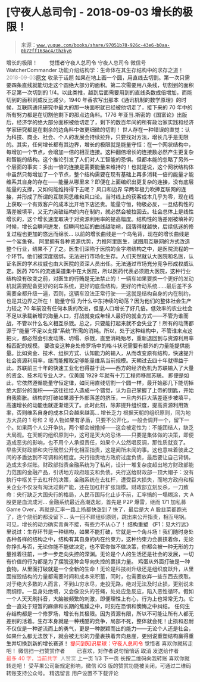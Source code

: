 # [守夜人总司令] - 2018-09-03 增长的极限！

> 来源：[`www.yuque.com/books/share/97051b78-926c-43e6-b0aa-0b72ff163ac4/thzky6`](https://www.yuque.com/books/share/97051b78-926c-43e6-b0aa-0b72ff163ac4/thzky6)

<ne-p id="520f42f3293818f927861ebbd5b15da4_p_0" data-lake-id="520f42f3293818f927861ebbd5b15da4_p_0"><ne-text id="ub4381783" style="color: rgb(51, 51, 51);">增长的极限！</ne-text></ne-p> <ne-p id="9942cf44ace27f473ea2e5377689ea3c" data-lake-id="9942cf44ace27f473ea2e5377689ea3c"><ne-text id="u25f66b20" ne-fontsize="12" style="color: rgb(255, 255, 255);">原创</ne-text><ne-text id="u01a5b837" ne-fontsize="14">觉悟者</ne-text><ne-text id="u3efd33a3" ne-fontsize="14">守夜人总司令</ne-text></ne-p> <ne-p id="bd4173c17313caa953fae394e23adf1f" data-lake-id="bd4173c17313caa953fae394e23adf1f"><ne-text id="uc44677ad" ne-fontsize="14" ne-bold="true" style="color: rgb(51, 51, 51);">守夜人总司令</ne-text></ne-p> <ne-p id="6dcdf68cb51c4c5a428418ebc123da7d" data-lake-id="6dcdf68cb51c4c5a428418ebc123da7d"><ne-text id="u1c179a0b" ne-fontsize="14" style="color: rgb(51, 51, 51);">微信号</ne-text><ne-text id="u9dcb4bdd" ne-fontsize="14" style="color: rgb(51, 51, 51);">WatcherCommander</ne-text></ne-p> <ne-p id="91382d74a6b585626bc30c8a92497c84" data-lake-id="91382d74a6b585626bc30c8a92497c84"><ne-text id="u8b3ac635" ne-fontsize="14" style="color: rgb(51, 51, 51);">功能介绍</ne-text><ne-text id="u0aadff2c" ne-fontsize="14" style="color: rgb(51, 51, 51);">结构学：生命体在其生存结构中的求存之道！</ne-text></ne-p> <ne-p id="a2c808b8fc0b64660d6e40805f27347c" data-lake-id="a2c808b8fc0b64660d6e40805f27347c"><ne-text id="u0e70c002" style="color: rgb(140, 140, 140);">2018-09-03</ne-text>[<ne-text id="u33c406a0" ne-fontsize="14">原文</ne-text>](https://mp.weixin.qq.com/s?__biz=MzAxNDk1NjI2Mw==&mid=2247483881&idx=1&sn=1816ed3559ea622b8a8a51ce8cb106cf&chksm=9b8a2261acfdab774ef50ade9ed2164b6dc134661c3bad610a8cc95f48e497d7dcb10de60bba&scene=27#wechat_redirect&cpage=497)</ne-p> <ne-p id="4acf0ec4b585944eb3bf6cf077fe13b3" data-lake-id="4acf0ec4b585944eb3bf6cf077fe13b3"><ne-text id="uf0e70cb5" style="color: rgb(51, 51, 51);">收录于话题</ne-text></ne-p> <ne-p id="d1fddbfe68b9d1c732c6b8b0f89d50ee" data-lake-id="d1fddbfe68b9d1c732c6b8b0f89d50ee"><ne-text id="ua24b2615" ne-bold="true" style="color: rgb(26, 26, 26);">如果在地上画一个圆，用直线去切割。第一次只需要四条直线就能切走这个圆绝大部分的面积。第二次需要用八条线，切割到的面积不足第一次切到的 1/4。以此类推，越到后面需要用到的直线条数成倍增加，而能切到的面积则成反比减少。</ne-text><ne-text id="u45d46fa3" style="color: rgb(26, 26, 26);">1940 年香农写出那本《通讯机制的数学原理》的时候，互联网通讯研究中最大的那一块面积就已经被他切走了，接下来的 70 年中的所有努力都是在切割他剩下的那点边角料。1776 年亚当.斯密的《国富论》出版后，经济学的绝大部分面积被他切走了，剩下的数百年间的所有政治家实践和经济学家研究都是在剩余的边角料中做更细微的切割！</ne-text> <ne-text id="uc598805e" style="color: rgb(26, 26, 26);">世人存在一种错误的直觉：认为科技、商业、社会、个人的发展会持续拉升，只要找对方法，增长几乎是无限的。其实，任何增长都有其边界，增长的极限就是能量守恒：在一个网状结构中，每增加一个节点，会增加一倍的相互连接。这种翻倍增长的连接数必然产生更复杂和智能的结构。这个推论引发了人们对人工智能的恐惧。但都本能的忽略了另外一个层面的事实：多出一倍的连接是需要能量来维持的！也就是说，这个网状结构体中虽然只每增加了一个节点，整个结构需要在现有基础上再多消耗一倍的能量才能维系其自身的存在——能量从哪里来？即便在上面编织出更复杂的连接，没有底层能量的支撑，又如何能维持得下去呢？</ne-text></ne-p> <ne-p id="eb5b8503f3574fdea622ca6c059151db" data-lake-id="eb5b8503f3574fdea622ca6c059151db"><ne-text id="u415a7692" ne-bold="true" style="color: rgb(26, 26, 26);">风口和边界</ne-text></ne-p> <ne-p id="071f34b7451888abb8cf369d35995fd6" data-lake-id="071f34b7451888abb8cf369d35995fd6"><ne-text id="ud6e03053" style="color: rgb(26, 26, 26);">早两年极力吹捧互联网的连接，并形成了所谓的互联网思维和风口论。当时线上的获客成本几乎为零，现在线上获取一个有效客户的成本比开地下店还贵。能量守恒，物极必反，一旦结构性的落差被填平，又无力突破结构的内在制约，就必然会被拉回去。社会总体上是线性增长的，这个增长速度取决于对资源利用率的提高幅度。结构性的落差刚被填补的时候，增长会瞬间迸发，但瞬间拉起的曲线越陡峭，回落得就越快，后续低迷的修复过程也更加的悠远而绵长... 以前的增长曲线是一个乌龟背，现在的增长曲线是一个鲨鱼脊。</ne-text></ne-p> <ne-p id="a10dd4e687942696a03bbd21025f9232" data-lake-id="a10dd4e687942696a03bbd21025f9232"><ne-text id="ue925c914" style="color: rgb(26, 26, 26);">阿里拥有各种资源优势，力推阿里医生，试图用互联网的方式改造整个行业，结果不了了之。医生们深陷于医院的金字塔结构之中，是医院流程的一个环节。他们被深度捆绑，无法进行市场化生存。人们天然就认大医院和名医，认证名医的学术权威也由大医院的资深人员出任。无法通过市场充分竞争形成权威认定。医药 70%的流通渠道集中在大医院，所以医药代表必须跑大医院，这种行业结构没有改变之前，对医生的行贿是无法禁止的！</ne-text><ne-text id="u10c7615e" style="color: rgb(51, 51, 51);">一辆车如果要换一个更好的发动机就需要配备更好的刹车系统，更好的底盘结构，更好的传动系统……最后差不多需要全都升级一遍，否则，这辆车没法正常行驶——这就是结构自身的内在制约，也是其边界之所在！</ne-text></ne-p> <ne-p id="cd5d47aaf272c9bb0ff55b66f7150d9f" data-lake-id="cd5d47aaf272c9bb0ff55b66f7150d9f"><ne-text id="u25af8c55" ne-bold="true" style="color: rgb(26, 26, 26);">能量守恒</ne-text></ne-p> <ne-p id="06e4c3efe05bbb4534f6e6e272f4e5a3" data-lake-id="06e4c3efe05bbb4534f6e6e272f4e5a3"><ne-text id="u4dba7c87" style="color: rgb(26, 26, 26);">为什么中东持续的动荡？因为他们的整体社会生产力较之 70 年前没有任何本质的改进，但是人口增长了好几倍。低效率的农业社会不足以承载新增的海量人口，打战就变成年轻人最好的就业方式——不管为谁而战，不管以什么名义相互杀戮。总之，只要能打起来就不会失业了！所有的动荡都源于“能量”不足以支撑“系统”所需的消耗。所以，处于这种结构中，不管谁来点这把火，都必然会引发动荡、坍塌、杀戮，直至消耗殆尽，重新退回到与资源利用率相匹配的规模。</ne-text></ne-p> <ne-p id="fbabc33e754274e6361ca5aff23d62d9" data-lake-id="fbabc33e754274e6361ca5aff23d62d9"><ne-text id="u8b136d8d" ne-bold="true" style="color: rgb(26, 26, 26);">要改变这种身处修罗场中的格斗状况需要有额外的力量能提供能量。</ne-text><ne-text id="u59e02ee7" style="color: rgb(26, 26, 26);">比如资金、技术、组织方式、认知能力的输入，从而改变原有结构，快速提升社会资源利用率，继而能攫取足够能量维系当前规模。天朝过去四十年就得益于此。苏联前三十年的快速工业化也得益于此——西方的经济危机为苏联输入了大量的资金、技术和专业人才。仅美国 1929 年就有十万工程师移居苏联。</ne-text></ne-p> <ne-p id="459ea32117781aae0919e0e20cb71619" data-lake-id="459ea32117781aae0919e0e20cb71619"><ne-text id="ue088d027" style="color: rgb(26, 26, 26);">即便是如此，它依然遵循能量守恒定律，如同用直线切割一个圆一样，最开始那几下能切掉绝大部分的面积——这往往给人造成一个错觉，认为自己掌握了上帝的钥匙，开始自我膨胀。结构的打破如果源于外部落差的挤压，一旦内外巨大落差逐步被填平，高速增长的动能也就逐渐熄灭了。此时此刻，除非提升组织度，提高资源利用效率，否则维系自身的成本只会越来越高…</ne-text></ne-p> <ne-p id="b3e11977621b0404854c37c2d10d2385" data-lake-id="b3e11977621b0404854c37c2d10d2385"><ne-text id="u2b3a243f" ne-bold="true" style="color: rgb(51, 51, 51);">增长乏力</ne-text></ne-p> <ne-p id="e784153da4497ddbd20f5a84f8c21ad7" data-lake-id="e784153da4497ddbd20f5a84f8c21ad7"><ne-text id="u17470736" style="color: rgb(51, 51, 51);">根据天朝的组织原则，同为地方大员的 1 号和 2 号人物如果有矛盾，只要不公开化，一般会调开一个，留下一个。如果两个人公开争执，两个都会被撸掉——这会被定性为：不能团结人，缺乏大局观。在天朝的组织原则中，这可是天大的忌讳——只要是集体做的决策，即便造成恶劣的影响，也不用个人承担责任，如果个人公然唱反调，那性质就变了。</ne-text></ne-p> <ne-p id="a09b6797ab26ebcd7e0bc6d1f0ce797e" data-lake-id="a09b6797ab26ebcd7e0bc6d1f0ce797e"><ne-text id="u9a317b6f" style="color: rgb(51, 51, 51);">早些天财政部和央行居然公开化相互指责，这是闻所未闻的事。这也意味着彼此之间的矛盾达到不可调和的程度。央行指责地方政府过度负债，最后要让自己背锅，造成太多烂账。财政部指责金融系统为了私利，设计一堆复杂度超出地方财政部能力范围的金融产品，引诱地方政府超支和负债。央行送给财政部一顶大帽子：没有执行中枢关于去杠杆的决策，金融系统在去杠杆，遭受巨大损失，而地方政府和相关企业不仅没有淘汰过剩产能，还在加杠杆扩张规模。财政部立刻反杀，一刀致命：央行缺乏大国央行的格局，人民币国际化止步不前，汇率搞的一塌糊涂，大 A 股更是血流成河…</ne-text></ne-p> <ne-p id="db14fd8d229a1fcab2feef1552add27d" data-lake-id="db14fd8d229a1fcab2feef1552add27d"><ne-text id="udd7bd8d1" style="color: rgb(51, 51, 51);">金融系统最近高潮迭起，首先是 P2P 爆雷，继而 171 加私募 Game Over，再就是汇率一路上扬都快涨到 7 快了，最后是大 A 股韭菜都跑光了，连个烧纸的都没留下… 头一回不顾组织原则，跳出来公开指责，相互甩锅。可见，增长的动力确实青黄不接，有些力不从心了！</ne-text></ne-p> <ne-p id="1c20a96e32dbd894aabc5f0db5d88626" data-lake-id="1c20a96e32dbd894aabc5f0db5d88626"><ne-text id="u86417df3" ne-bold="true" style="color: rgb(26, 26, 26);">结构重塑</ne-text></ne-p> <ne-p id="1ab67a47c04cb325feb26e272b265dc1" data-lake-id="1ab67a47c04cb325feb26e272b265dc1"><ne-text id="ufc15de5d" style="color: rgb(26, 26, 26);">《F1：见大行远》里说过：</ne-text><ne-text id="u79238554" ne-bold="true" style="color: rgb(26, 26, 26);">生存环节是一种结构，如果不能打破，它就是一个角斗场！</ne-text><ne-text id="u273f0290" style="color: rgb(26, 26, 26);">我们随时身处各种各样的结构之中，结构有其自身的内在约束力，这种约束力会裹挟着你，无论你挣扎与否，无论你能不能做决定，也不管你做不做决策，你都会被一种无形的力量推着往前，一步一步走向失控的深渊。无论是个人的生活还是社会的发展，一切有价值的行为都是为了摆脱这种会导向失控的裹挟力量。</ne-text></ne-p> <ne-p id="38fc248c2c4b9af1c16562eded1103dd" data-lake-id="38fc248c2c4b9af1c16562eded1103dd"><ne-text id="ucf395fcb" ne-bold="true" style="color: rgb(26, 26, 26);">鸡蛋从外面打破是一种食物，从里面打破就是一个全新的生命！</ne-text><ne-text id="ude56c783" style="color: rgb(51, 51, 51);">无论是科技树升级还是组织度跃升，从里面摧毁结构的力量都需要时间和成本来积蓄，同时，也需要放弃一些东西去换取。对于绝大多数的人而言，不到山穷水尽，走投无路，绝对无法及时止损，更别说未雨绸缪。一旦身处绝境，又会像没头的苍蝇，处处应急反应，陷入恶性循环。</ne-text><ne-text id="u2a91be3b" style="color: rgb(26, 26, 26);">假如一个人天天刷抖音，大脑被频繁的刺激，即便理性上有心，行为上也常常无力。它会一直处于短暂的麻痹和长期的焦躁之中，时刻在恐惧和懊悔之中纠结。</ne-text></ne-p> <ne-p id="8ea1449acebca017f7cd24828dd82310" data-lake-id="8ea1449acebca017f7cd24828dd82310"><ne-text id="u09d2aabb" style="color: rgb(26, 26, 26);">任何生存结构都是一个修罗场，增长有其极限。因为资源有限，所以不可能让所有人都无差别的活着。生存本身就是一种残酷的竞争，局部不死，整体就会死！止损和忍耐不仅仅是一种逆流而上的勇气，更是一种脱颖而出的能力——无论个人还是社会，如果什么都无法放下，就会被无形的力量裹挟着奔向悬崖，更别说重塑结构赢得重生并切换到新的增长赛道！</ne-text></ne-p> <ne-p id="2ece6016904b64339c8552e8cec221c2" data-lake-id="2ece6016904b64339c8552e8cec221c2" ne-alignment="center"><ne-text id="u8b163570" ne-bold="true" style="color: rgb(255, 0, 0);">提问到知识星球：守夜人总司令</ne-text></ne-p>  <ne-p id="b1d4c39a612f8a2563cb37e9c2c6c184" data-lake-id="b1d4c39a612f8a2563cb37e9c2c6c184"><ne-card data-card-name="image" data-card-type="inline" id="WJXL1" data-event-boundary="card" style="color: rgb(51, 51, 51);"><ne-p id="123ce7296e37dac33f0c7a63f203e88d" data-lake-id="123ce7296e37dac33f0c7a63f203e88d"><ne-text id="ue8e281d8" style="color: rgb(51, 51, 51);">觉悟者</ne-text></ne-p> <ne-p id="2fc42e84ad9464bc32ed4829272867ee" data-lake-id="2fc42e84ad9464bc32ed4829272867ee"><ne-text id="uffa626f0" style="color: rgb(51, 51, 51);">喜欢你就转走吧！</ne-text></ne-p> <ne-p id="787aea1432ba57241ec6bf675ab1664d" data-lake-id="787aea1432ba57241ec6bf675ab1664d"><ne-text id="ua81b5e4b" ne-bold="true" style="color: rgb(51, 51, 51);">微信扫一扫赞赏作者</ne-text><ne-text id="u88512db3" ne-bold="true" style="color: rgb(255, 255, 255);">赞赏</ne-text></ne-p> <ne-p id="551a3c82165573a6f57ceb18747169c1" data-lake-id="551a3c82165573a6f57ceb18747169c1"><ne-text id="ua185208c" style="color: rgb(51, 51, 51);">已喜欢，</ne-text><ne-text id="u2484a076">对作者说句悄悄话</ne-text></ne-p> <ne-p id="0b2cab65232e376a660d17b19843ae48" data-lake-id="0b2cab65232e376a660d17b19843ae48"><ne-text id="u0d9c8eb5" style="color: rgb(51, 51, 51);">取消</ne-text></ne-p> <ne-p id="d7f65029e2e236964e769a19887f91f6" data-lake-id="d7f65029e2e236964e769a19887f91f6"><ne-text id="u80356af6" ne-fontsize="14" ne-bold="true" style="color: rgb(51, 51, 51);">发送给作者</ne-text></ne-p> <ne-p id="1380e28ffd4ed12ab7a5be34bbb8d245" data-lake-id="1380e28ffd4ed12ab7a5be34bbb8d245"><ne-text id="u7c242e53" ne-bold="true" style="color: rgb(255, 255, 255);">发送</ne-text></ne-p> <ne-p id="4cdeccb7a3d8bccf237b6075ed2af416" data-lake-id="4cdeccb7a3d8bccf237b6075ed2af416"><ne-text id="udd22325c" ne-fontsize="13" style="color: rgb(250, 81, 81);">最多 40 字，当前共字</ne-text></ne-p> <ne-p id="f1eb33873ccb0dc0f6bc04dfb49b0a13" data-lake-id="f1eb33873ccb0dc0f6bc04dfb49b0a13"><ne-text id="ub643c8f4" style="color: rgb(136, 136, 136);"> 人赞赏</ne-text></ne-p> <ne-p id="a0c847a3bd040953d8f6c0829515d994" data-lake-id="a0c847a3bd040953d8f6c0829515d994"><ne-text id="u1c007f60" style="color: rgb(51, 51, 51);">上一页</ne-text> <ne-text id="u6d860a19">1</ne-text><ne-text id="u4c9c119a" style="color: rgb(51, 51, 51);">/3 下一页</ne-text></ne-p> <ne-p id="693780df31c4f8bbc17885270b35004f" data-lake-id="693780df31c4f8bbc17885270b35004f"><ne-text id="uf683d767" style="color: rgb(51, 51, 51);">长按二维码向我转账</ne-text></ne-p> <ne-p id="a7228baa62e7819bd9d6015f4c7789e8" data-lake-id="a7228baa62e7819bd9d6015f4c7789e8"><ne-text id="uda83b5b3" style="color: rgb(51, 51, 51);">喜欢你就转走吧！</ne-text></ne-p> <ne-p id="8203c63e9d095ba7ad55589163dabd29" data-lake-id="8203c63e9d095ba7ad55589163dabd29"><ne-text id="u15c43475" style="color: rgb(51, 51, 51);">受苹果公司新规定影响，微信 iOS 版的赞赏功能被关闭，可通过二维码转账支持公众号。</ne-text></ne-p> <ne-h3 id="tTIyE" data-lake-id="tTIyE"><ne-heading-ext><ne-heading-anchor></ne-heading-anchor><ne-heading-fold></ne-heading-fold></ne-heading-ext><ne-heading-content><ne-text id="u91e07dab" ne-fontsize="16" style="color: rgb(51, 51, 51);">精选留言</ne-text></ne-heading-content></ne-h3> <ne-p id="78273a9d1596d2c95328c54c79a1cede" data-lake-id="78273a9d1596d2c95328c54c79a1cede"><ne-text id="u2a7ed72c" style="color: rgb(51, 51, 51);">用户设置不下载评论</ne-text></ne-p></ne-card></ne-p>